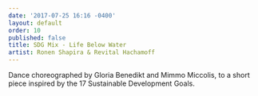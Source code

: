 ```yaml
---
date: '2017-07-25 16:16 -0400'
layout: default
order: 10
published: false
title: SDG Mix - Life Below Water
artist: Ronen Shapira & Revital Hachamoff
---
```

Dance choreographed by Gloria Benedikt and Mimmo Miccolis, to a short piece inspired by the 17 Sustainable Development Goals. 

